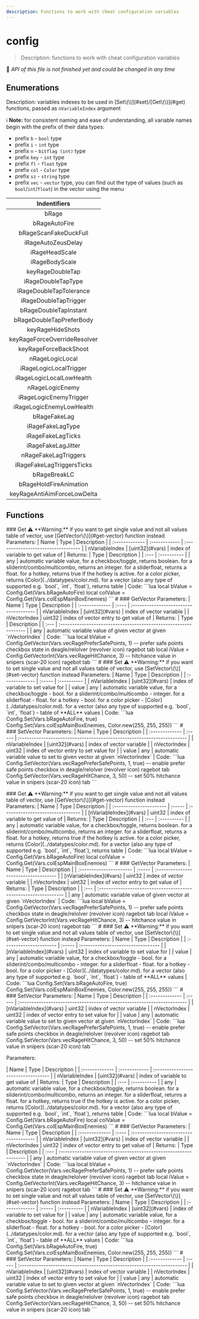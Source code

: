 ```yaml
---
description: Functions to work with cheat configuration variables
---
```


# config

> Description: functions to work with cheat configuration variables

:construction: _API of this file is not finished yet and could be changed in any time_

## Enumerations

Description: variables indexes to be used in \[Set\\(\\)\]\(\#set\)/\[Get\\(\\)\]\(\#get\) functions, passed as `nVariableIndex` argument

ℹ **Note:** for consistent naming and ease of understanding, all variable names begin with the prefix of their data types:

* prefix `b` - `bool` type
* prefix `i` - `int` type
* prefix `n` - `bitflag (int)` type
* prefix `key` - `int` type
* prefix `fl` - `float` type
* prefix `col` - `Color` type
* prefix `sz` - `string` type
* prefix `vec` - `vector` type, you can find out the type of values \(such as `bool`/`int`/`float`\) in the vector using the menu

| Indentifiers |
| :---: |
| bRage |
| bRageAutoFire |
| bRageScanFakeDuckFull |
| iRageAutoZeusDelay |
| iRageHeadScale |
| iRageBodyScale |
| keyRageDoubleTap |
| iRageDoubleTapType |
| iRageDoubleTapTolerance |
| iRageDoubleTapTrigger |
| bRageDoubleTapInstant |
| bRageDoubleTapPreferBody |
| keyRageHideShots |
| keyRageForceOverrideResolver |
| keyRageForceBackShoot |
| nRageLogicLocal |
| iRageLogicLocalTrigger |
| iRageLogicLocalLowHealth |
| nRageLogicEnemy |
| iRageLogicEnemyTrigger |
| iRageLogicEnemyLowHealth |
| bRageFakeLag |
| iRageFakeLagType |
| iRageFakeLagTicks |
| iRageFakeLagJitter |
| nRageFakeLagTriggers |
| iRageFakeLagTriggersTicks |
| bRageBreakLC |
| bRageHoldFireAnimation |
| keyRageAntiAimForceLowDelta |

## Functions

 \#\#\# Get :warning: \*\*Warning:\*\* if you want to get single value and not all values table of vector, use \[GetVector\\(\\)\]\(\#get-vector\) function instead Parameters: \| Name \| Type \| Description \| \| :------------- \| :------------ \| :---------------------------------- \| \| nVariableIndex \| \[uint32\]\(\#vars\) \| index of variable to get value of \| Returns: \| Type \| Description \| \| :--- \| :---------- \| \| any \| automatic variable value, for a checkbox/toggle, returns boolean. for a sliderint/combo/multicombo, returns an integer. for a sliderfloat, returns a float. for a hotkey, returns true if the hotkey is active. for a color picker, returns \[Color\]\(../datatypes/color.md\). for a vector \(also any type of supported e.g. \`bool\`, \`int\`, \`float\`\), returns table \| Code: \`\`\`lua local bValue = Config.Get\(Vars.bRageAutoFire\) local colValue = Config.Get\(Vars.colEspMainBoxEnemies\) \`\`\` \# \#\#\# GetVector Parameters: \| Name \| Type \| Description \| \| :------------- \| :---- \| :------------------------------------- \| \| nVariableIndex \| \[uint32\]\(\#vars\) \| index of vector variable \| \| nVectorIndex \| uint32 \| index of vector entry to get value of \| Returns: \| Type \| Description \| \| :--- \| :--------------------------------------------------------------- \| \| any \| automatic variable value of given vector at given \`nVectorIndex\` \| Code: \`\`\`lua local bValue = Config.GetVector\(Vars.vecRagePreferSafePoints, 1\) -- prefer safe points checkbox state in deagle/relolver \(revolver icon\) ragebot tab local iValue = Config.GetVectorInt\(Vars.vecRageHitChance, 3\) -- hitchance value in snipers \(scar-20 icon\) ragebot tab \`\`\` \# \#\#\# Set :warning: \*\*Warning:\*\* if you want to set single value and not all values table of vector, use \[SetVector\\(\\)\]\(\#set-vector\) function instead Parameters: \| Name \| Type \| Description \| \| :------------- \| :----- \| :---------- \| \| nVariableIndex \| \[uint32\]\(\#vars\) \| index of variable to set value for \| \| value \| any \| automatic variable value, for a checkbox/toggle - bool. for a sliderint/combo/multicombo - integer. for a sliderfloat - float. for a hotkey - bool. for a color picker - \[Color\]\(../datatypes/color.md\). for a vector \(also any type of supported e.g. \`bool\`, \`int\`, \`float\`\) - table of \*\*ALL\*\* values \| Code: \`\`\`lua Config.Set\(Vars.bRageAutoFire, true\) Config.Set\(Vars.colEspMainBoxEnemies, Color.new\(255, 255, 255\)\) \`\`\` \# \#\#\# SetVector Parameters: \| Name \| Type \| Description \| \| :------------- \| :----- \| :---------------------------------------------------------------------- \| \| nVariableIndex \| \[uint32\]\(\#vars\) \| index of vector variable \| \| nVectorIndex \| uint32 \| index of vector entry to set value for \| \| value \| any \| automatic variable value to set to given vector at given \`nVectorIndex\` \| Code: \`\`\`lua Config.SetVector\(Vars.vecRagePreferSafePoints, 1, true\) -- enable prefer safe points checkbox in deagle/relolver \(revolver icon\) ragebot tab Config.SetVector\(Vars.vecRageHitChance, 3, 50\) -- set 50% hitchance value in snipers \(scar-20 icon\) tab \`\`\`

 \#\#\# Get :warning: \*\*Warning:\*\* if you want to get single value and not all values table of vector, use \[GetVector\\(\\)\]\(\#get-vector\) function instead Parameters: \| Name \| Type \| Description \| \| :---------------------- \| :----- \| :-------------------------------- \| \| \[nVariableIndex\]\(\#vars\) \| uint32 \| index of variable to get value of \| Returns: \| Type \| Description \| \| :--- \| :---------- \| \| any \| automatic variable value, for a checkbox/toggle, returns boolean. for a sliderint/combo/multicombo, returns an integer. for a sliderfloat, returns a float. for a hotkey, returns true if the hotkey is active. for a color picker, returns \[Color\]\(../datatypes/color.md\). for a vector \(also any type of supported e.g. \`bool\`, \`int\`, \`float\`\), returns table \| Code: \`\`\`lua local bValue = Config.Get\(Vars.bRageAutoFire\) local colValue = Config.Get\(Vars.colEspMainBoxEnemies\) \`\`\` \# \#\#\# GetVector Parameters: \| Name \| Type \| Description \| \| :---------------------- \| :----- \| :------------------------------------ \| \| \[nVariableIndex\]\(\#vars\) \| uint32 \| index of vector variable \| \| nVectorIndex \| uint32 \| index of vector entry to get value of \| Returns: \| Type \| Description \| \| :--- \| :--------------------------------------------------------------- \| \| any \| automatic variable value of given vector at given \`nVectorIndex\` \| Code: \`\`\`lua local bValue = Config.GetVector\(Vars.vecRagePreferSafePoints, 1\) -- prefer safe points checkbox state in deagle/relolver \(revolver icon\) ragebot tab local iValue = Config.GetVectorInt\(Vars.vecRageHitChance, 3\) -- hitchance value in snipers \(scar-20 icon\) ragebot tab \`\`\` \# \#\#\# Set :warning: \*\*Warning:\*\* if you want to set single value and not all values table of vector, use \[SetVector\\(\\)\]\(\#set-vector\) function instead Parameters: \| Name \| Type \| Description \| \| :---------------------- \| :----- \| :--------------------------------- \| \| \[nVariableIndex\]\(\#vars\) \| uint32 \| index of variable to set value for \| \| value \| any \| automatic variable value, for a checkbox/toggle - bool. for a sliderint/combo/multicombo - integer. for a sliderfloat - float. for a hotkey - bool. for a color picker - \[Color\]\(../datatypes/color.md\). for a vector \(also any type of supported e.g. \`bool\`, \`int\`, \`float\`\) - table of \*\*ALL\*\* values \| Code: \`\`\`lua Config.Set\(Vars.bRageAutoFire, true\) Config.Set\(Vars.colEspMainBoxEnemies, Color.new\(255, 255, 255\)\) \`\`\` \# \#\#\# SetVector Parameters: \| Name \| Type \| Description \| \| :------------- \| :----- \| :---------------------------------------------------------------------- \| \| \[nVariableIndex\]\(\#vars\) \| uint32 \| index of vector variable \| \| nVectorIndex \| uint32 \| index of vector entry to set value for \| \| value \| any \| automatic variable value to set to given vector at given \`nVectorIndex\` \| Code: \`\`\`lua Config.SetVector\(Vars.vecRagePreferSafePoints, 1, true\) -- enable prefer safe points checkbox in deagle/relolver \(revolver icon\) ragebot tab Config.SetVector\(Vars.vecRageHitChance, 3, 50\) -- set 50% hitchance value in snipers \(scar-20 icon\) tab \`\`\`

Parameters:

\| Name \| Type \| Description \| \| :------------- \| :------------ \| :---------------------------------- \| \| nVariableIndex \| \[uint32\]\(\#vars\) \| index of variable to get value of \| Returns: \| Type \| Description \| \| :--- \| :---------- \| \| any \| automatic variable value, for a checkbox/toggle, returns boolean. for a sliderint/combo/multicombo, returns an integer. for a sliderfloat, returns a float. for a hotkey, returns true if the hotkey is active. for a color picker, returns \[Color\]\(../datatypes/color.md\). for a vector \(also any type of supported e.g. \`bool\`, \`int\`, \`float\`\), returns table \| Code: \`\`\`lua local bValue = Config.Get\(Vars.bRageAutoFire\) local colValue = Config.Get\(Vars.colEspMainBoxEnemies\) \`\`\` \# \#\#\# GetVector Parameters: \| Name \| Type \| Description \| \| :------------- \| :---- \| :------------------------------------- \| \| nVariableIndex \| \[uint32\]\(\#vars\) \| index of vector variable \| \| nVectorIndex \| uint32 \| index of vector entry to get value of \| Returns: \| Type \| Description \| \| :--- \| :--------------------------------------------------------------- \| \| any \| automatic variable value of given vector at given \`nVectorIndex\` \| Code: \`\`\`lua local bValue = Config.GetVector\(Vars.vecRagePreferSafePoints, 1\) -- prefer safe points checkbox state in deagle/relolver \(revolver icon\) ragebot tab local iValue = Config.GetVectorInt\(Vars.vecRageHitChance, 3\) -- hitchance value in snipers \(scar-20 icon\) ragebot tab \`\`\` \# \#\#\# Set :warning: \*\*Warning:\*\* if you want to set single value and not all values table of vector, use \[SetVector\\(\\)\]\(\#set-vector\) function instead Parameters: \| Name \| Type \| Description \| \| :------------- \| :----- \| :---------- \| \| nVariableIndex \| \[uint32\]\(\#vars\) \| index of variable to set value for \| \| value \| any \| automatic variable value, for a checkbox/toggle - bool. for a sliderint/combo/multicombo - integer. for a sliderfloat - float. for a hotkey - bool. for a color picker - \[Color\]\(../datatypes/color.md\). for a vector \(also any type of supported e.g. \`bool\`, \`int\`, \`float\`\) - table of \*\*ALL\*\* values \| Code: \`\`\`lua Config.Set\(Vars.bRageAutoFire, true\) Config.Set\(Vars.colEspMainBoxEnemies, Color.new\(255, 255, 255\)\) \`\`\` \# \#\#\# SetVector Parameters: \| Name \| Type \| Description \| \| :------------- \| :----- \| :---------------------------------------------------------------------- \| \| nVariableIndex \| \[uint32\]\(\#vars\) \| index of vector variable \| \| nVectorIndex \| uint32 \| index of vector entry to set value for \| \| value \| any \| automatic variable value to set to given vector at given \`nVectorIndex\` \| Code: \`\`\`lua Config.SetVector\(Vars.vecRagePreferSafePoints, 1, true\) -- enable prefer safe points checkbox in deagle/relolver \(revolver icon\) ragebot tab Config.SetVector\(Vars.vecRageHitChance, 3, 50\) -- set 50% hitchance value in snipers \(scar-20 icon\) tab \`\`\`

